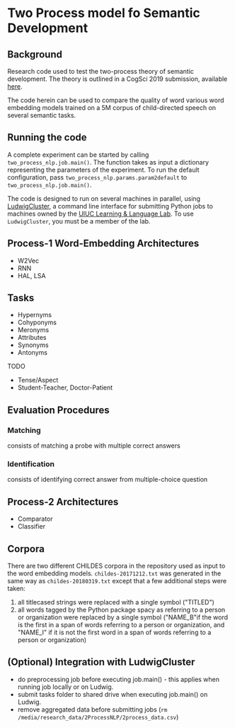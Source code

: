 # Two Process model fo Semantic Development

## Background

Research code used to test the two-process theory of semantic development.
The theory is outlined in a CogSci 2019 submission, available [here](https://osf.io/6jfkx/).

The code herein can be used to compare the quality of word various word embedding models trained on a 5M corpus of child-directed speech on several semantic tasks.

## Running the code

A complete experiment can be started by calling `two_process_nlp.job.main()`.
The function takes as input a dictionary representing the parameters of the experiment.
To run the default configuration, pass `two_process_nlp.params.param2default` to `two_process_nlp.job.main()`.
  
The code is designed to run on several machines in parallel, using [LudwigCluster](https://github.com/phueb/LudwigCluster), a command line interface for submitting Python jobs to machines owned by the [UIUC Learning & Language Lab](http://learninglanguagelab.org/).
To use `LudwigCluster`, you must be a member of the lab. 

## Process-1 Word-Embedding Architectures

- W2Vec
- RNN
- HAL, LSA

## Tasks

- Hypernyms
- Cohyponyms
- Meronyms
- Attributes
- Synonyms
- Antonyms

TODO
- Tense/Aspect 
- Student-Teacher, Doctor-Patient

## Evaluation Procedures

### Matching
consists of matching a probe with multiple correct answers

### Identification
consists of identifying correct answer from multiple-choice question

## Process-2 Architectures

- Comparator
- Classifier

## Corpora 

There are two different CHILDES corpora in the repository used as input to the word embedding models. 
`childes-20171212.txt` was generated in the same way as `childes-20180319.txt` except that a few additional steps were taken:
1) all titlecased strings were replaced with a single symbol ("TITLED")
2) all words tagged by the Python package spacy as referring to a person or organization were replaced by a single symbol ("NAME_B"if the word is the first in a span of words referring to a person or organization, and "NAME_I" if it is not the first word in a span of words referring to a person or organization)


## (Optional) Integration with LudwigCluster

* do preprocessing job before executing job.main() - this applies when running job locally or on Ludwig.
* submit tasks folder to shared drive when executing job.main() on Ludwig.
* remove aggregated data before submitting jobs (`rm /media/research_data/2ProcessNLP/2process_data.csv`)
